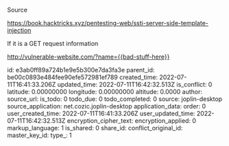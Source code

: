Source

https://book.hacktricks.xyz/pentesting-web/ssti-server-side-template-injection

If it is a GET request information

http://vulnerable-website.com/?name={{bad-stuff-here}}

id: e3ab0ff89a724b1e9e5b300e7da3fa3e
parent_id: be00c0893e484fee90efe572981ef789
created_time: 2022-07-11T16:41:33.206Z
updated_time: 2022-07-11T16:42:32.513Z
is_conflict: 0
latitude: 0.00000000
longitude: 0.00000000
altitude: 0.0000
author: 
source_url: 
is_todo: 0
todo_due: 0
todo_completed: 0
source: joplin-desktop
source_application: net.cozic.joplin-desktop
application_data: 
order: 0
user_created_time: 2022-07-11T16:41:33.206Z
user_updated_time: 2022-07-11T16:42:32.513Z
encryption_cipher_text: 
encryption_applied: 0
markup_language: 1
is_shared: 0
share_id: 
conflict_original_id: 
master_key_id: 
type_: 1